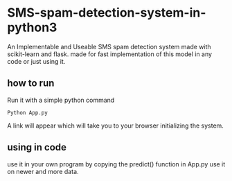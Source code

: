 # SMS-spam-detection-system-in-python3
An Implementable and Useable SMS spam detection system made with scikit-learn and flask. made for fast implementation of this model in any code or just using it.

## how to run
Run it with a simple python command 
```
Python App.py
```
A link will appear which will take you to your browser initializing the system.

## using in code
use it in your own program by copying the predict() function in App.py use it on newer and more data.
